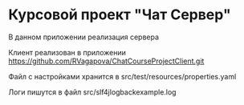 # Курсовой проект "Чат Сервер"
В данном приложении реализация сервера

Клиент реализован в приложении https://github.com/RVagapova/ChatCourseProjectClient.git

Файл с настройками хранится в src/test/resources/properties.yaml

Логи пишутся в файл src/slf4jlogbackexample.log
